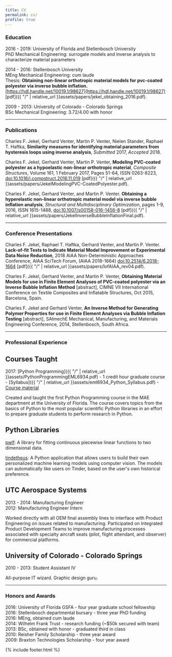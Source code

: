 ```yaml
---
title: CV
permalink: cv/
profile: true
---
```


### Education
2016 - 2019: University of Florida and Stellenbosch University   
PhD Mechanical Engineering: surrogate models and inverse analysis to characterize material parameters


2014 - 2016: Stellenbosch University  
MEng Mechanical Engineering: cum laude  
Thesis: **Obtaining non-linear orthotropic material models for pvc-coated polyester via inverse bubble inflation.** [https://hdl.handle.net/10019.1/98627](https://hdl.handle.net/10019.1/98627) [pdf]({{ "/" | relative_url  }}assets/papers/jekel_obtaining_2016.pdf).

2009 - 2013: University of Colorado - Colorado Springs  
BSc Mechanical Engineering: 3.72/4.00 with honor

---
### Publications
Charles F. Jekel, Gerhard Venter, Martin P. Venter, Nielen Stander, Raphael T. Haftka, **Similarity measures for identifying material parameters from hysteresis loops using inverse analysis**, *Submitted* 2017, *Accepted* 2018.

Charles F. Jekel, Gerhard Venter, Martin P. Venter, **Modeling PVC-coated polyester as a hypoelastic non-linear orthotropic material**, *Composite Structures*, Volume 161, 1 February 2017, Pages 51-64, ISSN 0263-8223, [doi:10.1016/j.compstruct.2016.11.019](https://dx.doi.org/10.1016/j.compstruct.2016.11.019) [pdf]({{ "/" | relative_url  }}assets/papers/JekelModelingPVC-CoatedPolyester.pdf).

Charles F. Jekel, Gerhard Venter, and Martin P. Venter. **Obtaining a hyperelastic non-linear orthotropic material model via inverse bubble inflation analysis**, *Structural and Multidisciplinary Optimization*, pages 1-9, 2016, ISSN 1615-1488, [doi:10.1007/s00158-016-1456-8](https:////dx.doi.org/10.1007/s00158-016-1456-8) [pdf]({{ "/" | relative_url  }}assets/papers/JekelInverseBubbleInflationFinal.pdf).

---
### Conference Presentations
Charles F. Jekel, Raphael T. Haftka, Gerhard Venter, and Martin P. Venter. **Lack-of-fit Tests to Indicate Material Model Improvement or Experimental Data Noise Reduction**, 2018 AIAA Non-Deterministic Approaches Conference, AIAA SciTech Forum, (AIAA 2018-1664) [doi:10.2514/6.2018-1664](https://doi.org/10.2514/6.2018-1664) [pdf]({{ "/" | relative_url  }}assets/papers/lofAIAA_rev04.pdf).

Charles F. Jekel, Gerhard Venter, and Martin P. Venter, **Obtaining Material Models for use in Finite Element Analyses of PVC-coated polyester via an Inverse Bubble Inflation Method** [abstract], CIMNE VII International Conference on Textile Composites and Inflatable Structures, Oct 2015, Barcelona, Spain.

Charles F. Jekel and Gerhard Venter, **An Inverse Method for Generating Polymer Properties for use in Finite Element Analyses via Bubble Inflation Testing** [abstract], SAImechE Mechanical, Manufacturing, and Materials Engineering Conference, 2014, Stellenbosch, South Africa.

---
### Professional Experience

## Courses Taught
2017: [Python Programming]({{ "/" | relative_url  }}assets/PythonProgrammingEML6934.pdf) - 1 credit hour graduate course - [Syllabus]({{ "/" | relative_url  }}assets/eml6934_Python_Syllabus.pdf) - [Course material](https://github.com/cjekel/Introduction-to-Python-Numerical-Analysis-for-Engineers-and-Scientist)

Created and taught the first Python Programming course in the MAE department at the University of Florida. The course covers topics from the basics of Python to the most popular scientific Python libraries in an effort to prepare graduate students to perform research in Python.

## Python Libraries
[pwlf](https://github.com/cjekel/piecewise_linear_fit_py): A library for fitting continuous piecewise linear functions to two dimensional data.

[tindetheus](https://github.com/cjekel/tindetheus): A Python application that allows users to build their own personalized machine learning models using computer vision. The models can automatically like users on Tinder, based on the user's own historical preference.

## UTC Aerospace Systems
2013 - 2014: Manufacturing Engineer  
2012: Manufacturing Engineer Intern  

Worked directly with all OEM final assembly lines to interface with Product Engineering on issues related to manufacturing. Participated on Integrated Product Development Teams to improve manufacturing processes associated with specialty aircraft seats (pilot, flight attendant, and observer) for commercial
platforms.

## University of Colorado - Colorado Springs
2010 - 2013: Student Assistant IV

All-purpose IT wizard. Graphic design guru.

---
### Honors and Awards
2016: University of Florida GSFA - four year graduate school fellowship    
2016: Stellenbosch departmental bursary - three year PhD funding   
2016: MEng, obtained cum laude   
2014: Wilhelm Frank Trust - research funding (~$50k secured with team)   
2013: BSc, obtained with honor - graduated third in class   
2010: Reisher Family Scholarship - three year award   
2009: Braxton Technologies Scholarship - four year award   


{% include footer.html %}
